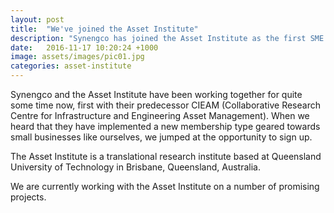 ```yaml
---
layout: post
title:  "We've joined the Asset Institute"
description: "Synengco has joined the Asset Institute as the first SME solution provider"
date:   2016-11-17 10:20:24 +1000
image: assets/images/pic01.jpg
categories: asset-institute
---
```


Synengco and the Asset Institute have been working together for quite some time
now, first with their predecessor CIEAM (Collaborative Research Centre for
Infrastructure and Engineering Asset Management). When we heard that they have
implemented a new membership type geared towards small businesses like
ourselves, we jumped at the opportunity to sign up.

The Asset Institute is a translational research institute based at Queensland
University of Technology in Brisbane, Queensland, Australia.

We are currently working with the Asset Institute on a number of promising
projects.
